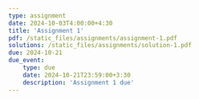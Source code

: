 ```yaml
---
type: assignment
date: 2024-10-03T4:00:00+4:30
title: 'Assignment 1'
pdf: /static_files/assignments/assignment-1.pdf
solutions: /static_files/assignments/solution-1.pdf
due: 2024-10-21
due_event: 
    type: due
    date: 2024-10-21T23:59:00+3:30
    description: 'Assignment 1 due'
---
```

